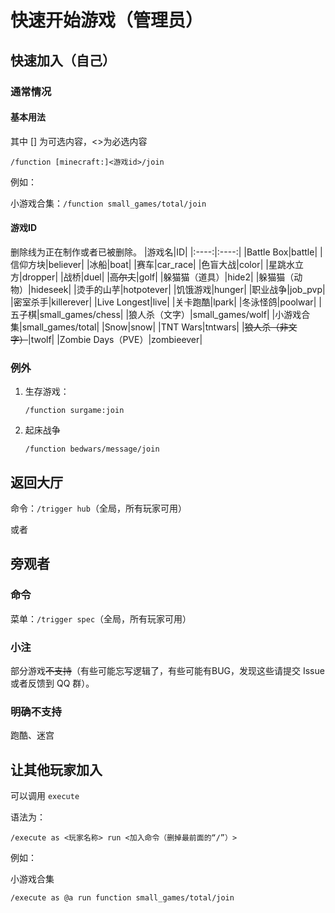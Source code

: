 # 快速开始游戏（管理员）
## 快速加入（自己）
### 通常情况
#### 基本用法

其中 [] 为可选内容，<>为必选内容

```
/function [minecraft:]<游戏id>/join
```
例如：

小游戏合集：`/function small_games/total/join`

#### 游戏ID
删除线为正在制作或者已被删除。
|游戏名|ID|
|:----:|:----:|
|Battle Box|battle|
|信仰方块|believer|
|冰船|boat|
|赛车|car_race|
|色盲大战|color|
|星跳水立方|dropper|
|战桥|duel|
|~~高尔夫~~|golf|
|躲猫猫（道具）|hide2|
|躲猫猫（动物）|hideseek|
|烫手的山芋|hotpotever|
|饥饿游戏|hunger|
|职业战争|job_pvp|
|密室杀手|killerever|
|Live Longest|live|
|关卡跑酷|lpark|
|冬泳怪鸽|poolwar|
|五子棋|small_games/chess|
|狼人杀（文字）|small_games/wolf|
|小游戏合集|small_games/total|
|Snow|snow|
|TNT Wars|tntwars|
|~~狼人杀（非文字）~~|twolf|
|Zombie Days（PVE）|zombieever|

### 例外
1. 生存游戏：
   ```
   /function surgame:join
   ```

2. 起床战争
   ```
   /function bedwars/message/join
   ```

## 返回大厅
命令：`/trigger hub`（全局，所有玩家可用）

或者
## 旁观者
### 命令
菜单：`/trigger spec`（全局，所有玩家可用）
### 小注
部分游戏~~不支持~~（有些可能忘写逻辑了，有些可能有BUG，发现这些请提交 Issue 或者反馈到 QQ 群）。
### 明确不支持
跑酷、迷宫

## 让其他玩家加入
可以调用 `execute`

语法为：
```
/execute as <玩家名称> run <加入命令（删掉最前面的“/”）>
```

例如：

小游戏合集

```
/execute as @a run function small_games/total/join
```